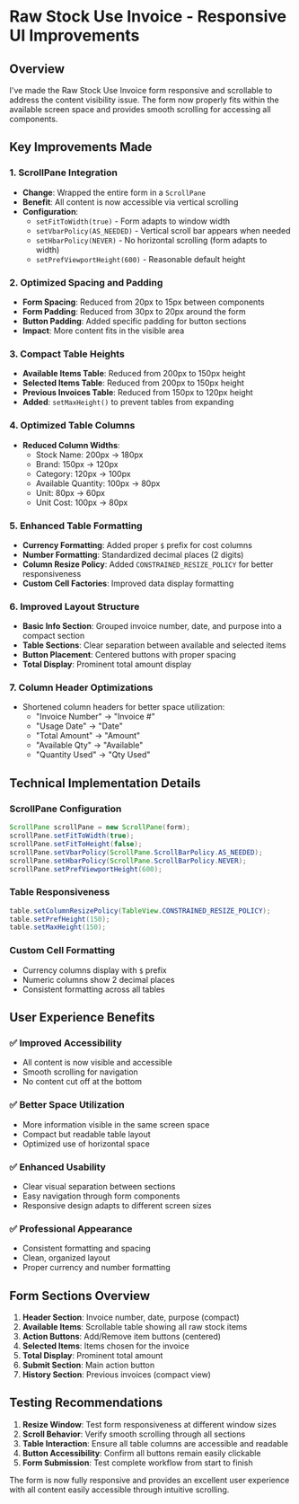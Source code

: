# Raw Stock Use Invoice - Responsive UI Improvements

## Overview
I've made the Raw Stock Use Invoice form responsive and scrollable to address the content visibility issue. The form now properly fits within the available screen space and provides smooth scrolling for accessing all components.

## Key Improvements Made

### 1. **ScrollPane Integration**
- **Change**: Wrapped the entire form in a `ScrollPane`
- **Benefit**: All content is now accessible via vertical scrolling
- **Configuration**:
  - `setFitToWidth(true)` - Form adapts to window width
  - `setVbarPolicy(AS_NEEDED)` - Vertical scroll bar appears when needed
  - `setHbarPolicy(NEVER)` - No horizontal scrolling (form adapts to width)
  - `setPrefViewportHeight(600)` - Reasonable default height

### 2. **Optimized Spacing and Padding**
- **Form Spacing**: Reduced from 20px to 15px between components
- **Form Padding**: Reduced from 30px to 20px around the form
- **Button Padding**: Added specific padding for button sections
- **Impact**: More content fits in the visible area

### 3. **Compact Table Heights**
- **Available Items Table**: Reduced from 200px to 150px height
- **Selected Items Table**: Reduced from 200px to 150px height  
- **Previous Invoices Table**: Reduced from 150px to 120px height
- **Added**: `setMaxHeight()` to prevent tables from expanding

### 4. **Optimized Table Columns**
- **Reduced Column Widths**:
  - Stock Name: 200px → 180px
  - Brand: 150px → 120px
  - Category: 120px → 100px
  - Available Quantity: 100px → 80px
  - Unit: 80px → 60px
  - Unit Cost: 100px → 80px

### 5. **Enhanced Table Formatting**
- **Currency Formatting**: Added proper `$` prefix for cost columns
- **Number Formatting**: Standardized decimal places (2 digits)
- **Column Resize Policy**: Added `CONSTRAINED_RESIZE_POLICY` for better responsiveness
- **Custom Cell Factories**: Improved data display formatting

### 6. **Improved Layout Structure**
- **Basic Info Section**: Grouped invoice number, date, and purpose into a compact section
- **Table Sections**: Clear separation between available and selected items
- **Button Placement**: Centered buttons with proper spacing
- **Total Display**: Prominent total amount display

### 7. **Column Header Optimizations**
- Shortened column headers for better space utilization:
  - "Invoice Number" → "Invoice #"
  - "Usage Date" → "Date"  
  - "Total Amount" → "Amount"
  - "Available Qty" → "Available"
  - "Quantity Used" → "Qty Used"

## Technical Implementation Details

### ScrollPane Configuration
```java
ScrollPane scrollPane = new ScrollPane(form);
scrollPane.setFitToWidth(true);
scrollPane.setFitToHeight(false);
scrollPane.setVbarPolicy(ScrollPane.ScrollBarPolicy.AS_NEEDED);
scrollPane.setHbarPolicy(ScrollPane.ScrollBarPolicy.NEVER);
scrollPane.setPrefViewportHeight(600);
```

### Table Responsiveness
```java
table.setColumnResizePolicy(TableView.CONSTRAINED_RESIZE_POLICY);
table.setPrefHeight(150);
table.setMaxHeight(150);
```

### Custom Cell Formatting
- Currency columns display with `$` prefix
- Numeric columns show 2 decimal places
- Consistent formatting across all tables

## User Experience Benefits

### ✅ **Improved Accessibility**
- All content is now visible and accessible
- Smooth scrolling for navigation
- No content cut off at the bottom

### ✅ **Better Space Utilization**
- More information visible in the same screen space
- Compact but readable table layout
- Optimized use of horizontal space

### ✅ **Enhanced Usability**
- Clear visual separation between sections
- Easy navigation through form components
- Responsive design adapts to different screen sizes

### ✅ **Professional Appearance**
- Consistent formatting and spacing
- Clean, organized layout
- Proper currency and number formatting

## Form Sections Overview

1. **Header Section**: Invoice number, date, purpose (compact)
2. **Available Items**: Scrollable table showing all raw stock items
3. **Action Buttons**: Add/Remove item buttons (centered)
4. **Selected Items**: Items chosen for the invoice
5. **Total Display**: Prominent total amount
6. **Submit Section**: Main action button
7. **History Section**: Previous invoices (compact view)

## Testing Recommendations

1. **Resize Window**: Test form responsiveness at different window sizes
2. **Scroll Behavior**: Verify smooth scrolling through all sections
3. **Table Interaction**: Ensure all table columns are accessible and readable
4. **Button Accessibility**: Confirm all buttons remain easily clickable
5. **Form Submission**: Test complete workflow from start to finish

The form is now fully responsive and provides an excellent user experience with all content easily accessible through intuitive scrolling.
